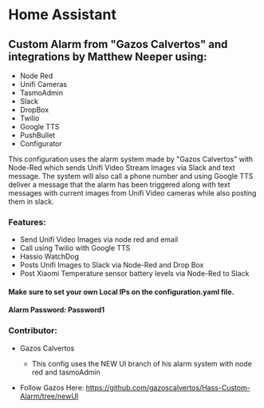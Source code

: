 # Home Assistant

## Custom Alarm from "Gazos Calvertos" and integrations by Matthew Neeper using: 
- Node Red
- Unifi Cameras
- TasmoAdmin
- Slack
- DropBox
- Twilio
- Google TTS
- PushBullet
- Configurator

This configuration uses the alarm system made by "Gazos Calvertos" with Node-Red which sends Unifi Video Stream Images via Slack and text message. The system will also call a phone number and using Google TTS deliver a message that the alarm has been triggered along with text messages with current images from Unifi Video cameras while also posting them in slack.

### Features:
- Send Unifi Video Images via node red and email
- Call using Twilio with Google TTS
- Hassio WatchDog
- Posts Unifi Images to Slack via Node-Red and Drop Box
- Post Xiaomi Temperature sensor battery levels via Node-Red to Slack


#### Make sure to set your own Local IPs on the configuration.yaml file.
#### Alarm Password: Password1

### Contributor: 
- Gazos Calvertos
  - This config uses the NEW UI branch of his alarm system with node red and tasmoAdmin
  
- Follow Gazos Here: https://github.com/gazoscalvertos/Hass-Custom-Alarm/tree/newUI
